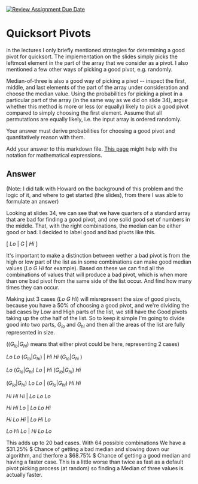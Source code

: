 [![Review Assignment Due Date](https://classroom.github.com/assets/deadline-readme-button-24ddc0f5d75046c5622901739e7c5dd533143b0c8e959d652212380cedb1ea36.svg)](https://classroom.github.com/a/IF3rQO50)
# Quicksort Pivots

in the lectures I only briefly mentioned strategies for determining a good pivot
for quicksort. The implementation on the slides simply picks the leftmost
element in the part of the array that we consider as a pivot. I also mentioned a
few other ways of picking a good pivot, e.g. randomly.

Median-of-three is also a good way of picking a pivot -- inspect the first,
middle, and last elements of the part of the array under consideration and
choose the median value. Using the probabilities for picking a pivot in a
particular part of the array (in the same way as we did on slide 34), argue
whether this method is more or less (or equally) likely to pick a good pivot
compared to simply choosing the first element. Assume that all permutations are
equally likely, i.e. the input array is ordered randomly.

Your answer must derive probabilities for choosing a good pivot and
quantitatively reason with them.

Add your answer to this markdown file. [This
page](https://docs.github.com/en/get-started/writing-on-github/working-with-advanced-formatting/writing-mathematical-expressions)
might help with the notation for mathematical expressions.


## Answer

(Note: I did talk with Howard on the background of this problem and the logic of it, and where to get started (the slides), from there I was able to formulate an answer) 

Looking at slides 34, we can see that we have quarters of a standard array that are bad for finding a good pivot, and one solid good set of numbers in the middle. That, with the right combinations, the median can be either good or bad. I decided to label good and bad pivots like this. 

[ $Lo$ | $G$ | $Hi$ ] 

It's important to make a distinction between wether a bad pivot is from the high or low part of the list as in some combinations can make good median values ($Lo$ $G$ $Hi$ for example). Based on these we can find all the combinations of values that will produce a bad pivot, which is when more than one bad pivot from the same side of the list occur. And find how many times they can occur.

Making just 3 cases ($Lo$ $G$ $Hi$) will misrepresent the size of good pivots, because you have a $50$% of choosing a good pivot, and we're dividing the bad cases by Low and High parts of the list, we still have the Good pivots taking up the othe half of the list. So to keep it simple I'm going to divide good into two parts, $G_{lo}$ and $G_{hi}$ and then all the areas of the list are fully represented in size.

(($G_{lo}|G_{hi}$) means that either pivot could be here, representing 2 cases)

$Lo$ $Lo$ ($G_{lo}|G_{hi}$) | $Hi$ $Hi$ ($G_{lo}|G_{hi}$ )

$Lo$ ($G_{lo}|G_{hi}$) $Lo$ | $Hi$ ($G_{lo}|G_{hi}$) $Hi$

($G_{lo}|G_{hi}$) $Lo$ $Lo$ | ($G_{lo}|G_{hi}$) $Hi$ $Hi$

$Hi$ $Hi$ $Hi$ | $Lo$ $Lo$ $Lo$

$Hi$ $Hi$ $Lo$ | $Lo$ $Lo$ $Hi$ 

$Hi$ $Lo$ $Hi$ | $Lo$ $Hi$ $Lo$

$Lo$ $Hi$ $Lo$ | $Hi$ $Lo$ $Lo$

This adds up to 20 bad cases. With 64 possible combinations We have a $31.25\% $ Chance of getting a bad median and slowing down our algorithm, and therfore a $68.75\% $ Chance of getting a good median and having a faster case. This is a little worse than twice as fast as a default pivot picking process (at random) so finding a Median of three values is actually faster. 
